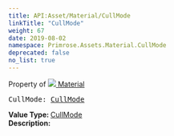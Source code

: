 ```yaml
---
title: API:Asset/Material/CullMode
linkTitle: "CullMode"
weight: 67
date: 2019-08-02
namespace: Primrose.Assets.Material.CullMode
deprecated: false
no_list: true
---
```

Property of <a href="/docs/api-reference/Class/Material"><img src="/icons/silk/default.png"/>&nbsp;Material</a>
<pre class="method-declaration">
CullMode: <a class="type" href="/docs/api-reference/Misc/CullMode">CullMode</a></pre>
<b>Value Type: </b>
<a class="type" href="/docs/api-reference/Misc/CullMode">CullMode</a>
<br/>
<b>Description: </b>